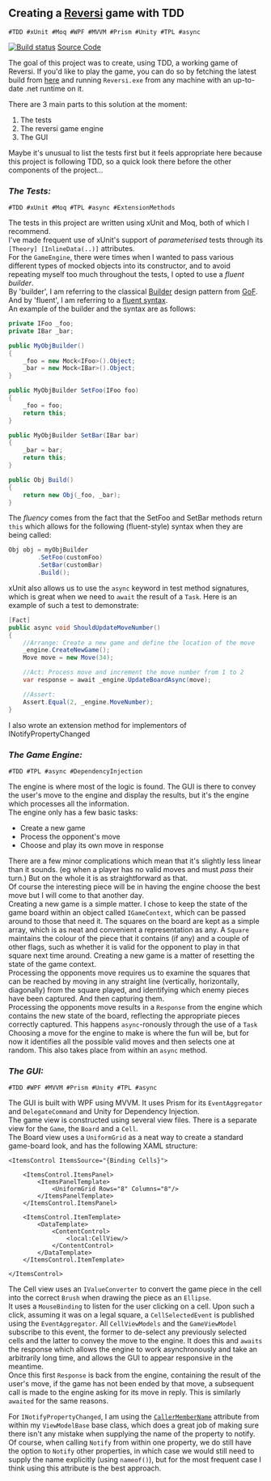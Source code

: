 ## Creating a [Reversi](https://github.com/alan-conway/Reversi) game with TDD  
`#TDD #xUnit #Moq #WPF #MVVM #Prism #Unity #TPL #async`

[![Build status](https://ci.appveyor.com/api/projects/status/7236icqvy63ponk9/branch/master?svg=true)](https://ci.appveyor.com/project/alan-conway/reversi/branch/master)      [Source Code](https://github.com/alan-conway/Reversi)

The goal of this project was to create, using TDD, a working game of Reversi. If you'd like to play the game, you can do so by fetching the latest build from [here](https://ci.appveyor.com/api/projects/alan-conway/reversi/artifacts/Reversi.zip?branch=master&job=Configuration%3A+Release) and running `Reversi.exe` from any machine with an up-to-date .net runtime on it.

There are 3 main parts to this solution at the moment:  
1. The tests  
2. The reversi game engine  
3. The GUI  

Maybe it's unusual to list the tests first but it feels appropriate here because this project is following TDD, so a quick look there before the other components of the project...

### _The Tests:_  
`#TDD #xUnit #Moq #TPL #async #ExtensionMethods`  

The tests in this project are written using xUnit and Moq, both of which I recommend.  
I've made frequent use of xUnit's support of _parameterised_ tests through its `[Theory] [InlineData(..)]` attributes.  
For the `GameEngine`, there were times when I wanted to pass various different types of mocked objects into its constructor, and to avoid repeating myself too much throughout the tests, I opted to use a _fluent builder_.  
By 'builder', I am referring to the classical [Builder](https://en.wikipedia.org/wiki/Builder_pattern) design pattern from [GoF](https://www.amazon.co.uk/dp/0201633612). And by 'fluent', I am referring to a [fluent syntax](https://en.wikipedia.org/wiki/Fluent_interface).  
An example of the builder and the syntax are as follows:  

~~~ C#
private IFoo _foo;
private IBar _bar;

public MyObjBuilder()
{
	_foo = new Mock<IFoo>().Object;
	_bar = new Mock<IBar>().Object;
}

public MyObjBuilder SetFoo(IFoo foo)
{
	_foo = foo;
	return this;
}

public MyObjBuilder SetBar(IBar bar)
{
	_bar = bar;
	return this;
}

public Obj Build()
{
	return new Obj(_foo, _bar);
}
~~~

The _fluency_ comes from the fact that the SetFoo and SetBar methods return `this` which allows for the following (fluent-style) syntax when they are being called:

~~~ C#
Obj obj = myObjBuilder
		.SetFoo(customFoo)
		.SetBar(customBar)
		.Build();
~~~

xUnit also allows us to use the `async` keyword in test method signatures, which is great when we need to `await` the result of a `Task`. Here is an example of such a test to demonstrate:

~~~ C#
[Fact]
public async void ShouldUpdateMoveNumber()
{
	//Arrange: Create a new game and define the location of the move
	_engine.CreateNewGame();
	Move move = new Move(34);

	//Act: Process move and increment the move number from 1 to 2
	var response = await _engine.UpdateBoardAsync(move);

	//Assert:
	Assert.Equal(2, _engine.MoveNumber);
}
~~~

I also wrote an extension method for implementors of INotifyPropertyChanged


### _The Game Engine:_  
`#TDD #TPL #async #DependencyInjection`  

The engine is where most of the logic is found. The GUI is there to convey the user's move to the engine and display the results, but it's the engine which processes all the information.  
The engine only has a few basic tasks:  
* Create a new game  
* Process the opponent's move  
* Choose and play its own move in response

There are a few minor complications which mean that it's slightly less linear than it sounds. (eg when a player has no valid moves and must _pass_ their turn.) But on the whole it is as straightforward as that.  
Of course the interesting piece will be in having the engine choose the best move but I will come to that another day.  
Creating a new game is a simple matter. I chose to keep the state of the game board within an object called `IGameContext`, which can be passed around to those that need it. The squares on the board are kept as a simple array, which is as neat and convenient a representation as any. A `Square` maintains the colour of the piece that it contains (if any) and a couple of other flags, such as whether it is valid for the opponent to play in that square next time around. Creating a new game is a matter of resetting the state of the game context.  
Processing the opponents move requires us to examine the squares that can be reached by moving in any straight line (vertically, horizontally, diagonally) from the square played, and identifying which enemy pieces have been captured. And then capturing them.  
Processing the opponents move results in a `Response` from the engine which contains the new state of the board, reflecting the appropriate pieces correctly captured. This happens `async`-ronously through the use of a `Task`  
Choosing a move for the engine to make is where the fun will be, but for now it identifies all the possible valid moves and then selects one at random. This also takes place from within an `async` method.   


### _The GUI:_  
`#TDD #WPF #MVVM #Prism #Unity #TPL #async`  

The GUI is built with WPF using MVVM. It uses Prism for its `EventAggregator` and `DelegateCommand` and Unity for Dependency Injection.  
The game view is constructed using several view files. There is a separate view for the `Game`, the `Board` and a `Cell`.  
The Board view uses a `UniformGrid` as a neat way to create a standard game-board look, and has the following XAML structure:

~~~ XAML
<ItemsControl ItemsSource="{Binding Cells}">

	<ItemsControl.ItemsPanel>
		<ItemsPanelTemplate>
			<UniformGrid Rows="8" Columns="8"/>
		</ItemsPanelTemplate>
	</ItemsControl.ItemsPanel>

	<ItemsControl.ItemTemplate>
		<DataTemplate>
			<ContentControl>
				<local:CellView/>
			</ContentControl>
		</DataTemplate>
	</ItemsControl.ItemTemplate>

</ItemsControl>
~~~

The Cell view uses an `IValueConverter` to convert the game piece in the cell into the correct `Brush` when drawing the piece as an `Ellipse`.  
It uses a `MouseBinding` to listen for the user clicking on a cell. Upon such a click, assuming it was on a legal square, a `CellSelectedEvent` is published using the `EventAggregator`. All `CellViewModels` and the `GameViewModel` subscribe to this event, the former to de-select any previously selected cells and the latter to convey the move to the engine.
It does this and `awaits` the response which allows the engine to work asynchronously and take an arbitrarily long time, and allows the GUI to appear responsive in the meantime.  
Once this first `Response` is back from the engine, containing the result of the user's move, if the game has not been ended by that move, a subsequent call is made to the engine asking for its move in reply. This is similarly `awaited` for the same reasons.

For `INotifyPropertyChanged`, I am using the [`CallerMemberName`](https://msdn.microsoft.com/en-us/library/system.runtime.compilerservices.callermembernameattribute%28v=vs.110%29.aspx) attribute from within my `ViewModelBase` base class, which does a great job of making sure there isn't any mistake when supplying the name of the property to notify. Of course, when calling `Notify` from within one property, we do still have the option to `Notify` other properties, in which case we would still need to supply the name explicitly (using `nameof()`), but for the most frequent case I think using this attribute is the best approach.

